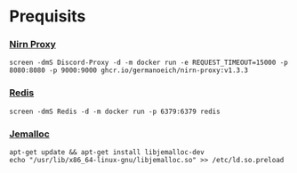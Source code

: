 # Prequisits
### [Nirn Proxy](https://github.com/germanoeich/nirn-proxy)
`screen -dmS Discord-Proxy -d -m docker run -e REQUEST_TIMEOUT=15000 -p 8080:8080 -p 9000:9000 ghcr.io/germanoeich/nirn-proxy:v1.3.3`

### [Redis](https://redis.io/)
`screen -dmS Redis -d -m docker run -p 6379:6379 redis`

### [Jemalloc](https://jemalloc.net/)
`apt-get update && apt-get install libjemalloc-dev` <br />
`echo "/usr/lib/x86_64-linux-gnu/libjemalloc.so" >> /etc/ld.so.preload`
